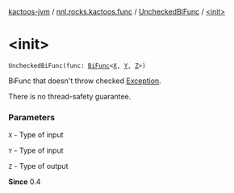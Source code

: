 [kactoos-jvm](../../index.md) / [nnl.rocks.kactoos.func](../index.md) / [UncheckedBiFunc](index.md) / [&lt;init&gt;](./-init-.md)

# &lt;init&gt;

`UncheckedBiFunc(func: `[`BiFunc`](../../nnl.rocks.kactoos/-bi-func/index.md)`<`[`X`](index.md#X)`, `[`Y`](index.md#Y)`, `[`Z`](index.md#Z)`>)`

BiFunc that doesn't throw checked [Exception](https://kotlinlang.org/api/latest/jvm/stdlib/kotlin/-exception/index.html).

There is no thread-safety guarantee.

### Parameters

`X` - Type of input

`Y` - Type of input

`Z` - Type of output

**Since**
0.4

